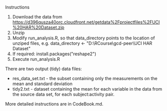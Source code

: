 Instructions
1. Download the data from 
   https://d396qusza40orc.cloudfront.net/getdata%2Fprojectfiles%2FUCI%20HAR%20Dataset.zip
2. Unzip
3. Modify run_analysis.R, so that data_directory points to the location of unziped files, e.g.
   data_directory <- "D:\\RCourse\\gcd-peer\\UCI HAR Dataset"
4. If required: install.packages("reshape2")
5. Execute run_analysis.R 

There are two output (tidy) data files:
- res_data_set.txt - the subset containing only the measurements on the mean and standard deviation
- tidy2.txt - dataset containing the mean for each variable in the data from the source data set,
              for each subject:activity pair.

More detailed instructions are in CodeBook.md.